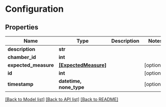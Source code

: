 # Configuration


## Properties
Name | Type | Description | Notes
------------ | ------------- | ------------- | -------------
**description** | **str** |  | 
**chamber_id** | **int** |  | 
**expected_measure** | [**[ExpectedMeasure]**](ExpectedMeasure.md) |  | [optional] 
**id** | **int** |  | [optional] 
**timestamp** | **datetime, none_type** |  | [optional] 

[[Back to Model list]](../README.md#documentation-for-models) [[Back to API list]](../README.md#documentation-for-api-endpoints) [[Back to README]](../README.md)


